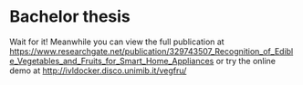 # Bachelor thesis
Wait for it!
Meanwhile you can view the full publication at https://www.researchgate.net/publication/329743507_Recognition_of_Edible_Vegetables_and_Fruits_for_Smart_Home_Appliances or try the online demo at http://ivldocker.disco.unimib.it/vegfru/
